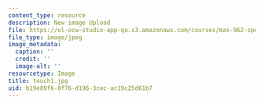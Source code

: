 ```yaml
---
content_type: resource
description: New image Upload
file: https://ol-ocw-studio-app-qa.s3.amazonaws.com/courses/mas-962-special-topics-new-textiles-spring-2010/b19e89f60f76d1963cecac19c25d61b7_touch1.jpg
file_type: image/jpeg
image_metadata:
  caption: ''
  credit: ''
  image-alt: ''
resourcetype: Image
title: touch1.jpg
uid: b19e89f6-0f76-d196-3cec-ac19c25d61b7
---
```

